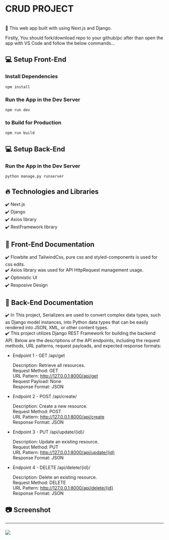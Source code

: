 # CRUD PROJECT

<br>
🔸 This web app built with using Next.js and Django.
<br>

Firstly, You should fork/download repo to your github/pc after than
open the app with VS Code and follow the below commands...

## 💻 Setup Front-End<br>

### Install Dependencies

```
npm install
```

### Run the App in the Dev Server

```
npm run dev
```

### to Build for Production

```
npm run build
```

## 💻 Setup Back-End<br>

### Run the App in the Dev Server

```
python manage.py runserver
```

## 🔥 Technologies and Libraries <br>

✔️ Next.js<br>
✔️ Django<br>
✔️ Axios library<br>
✔️ RestFramework library

## 🚀 Front-End Documentation <br>

✔️ Flowbite and TailwindCss, pure css and styled-components is used for css edits. <br>
✔️ Axios library was used for API HttpRequest management usage.<br>
✔️ Optimistic UI<br>
✔️ Resposive Design<br>

## 🚀 Back-End Documentation <br>

✔️ In This project, Serializers are used to convert complex data types, such as Django model instances, into Python data types that can be easily rendered into JSON, XML, or other content types.<br>
✔️ This project utilizes Django REST Framework for building the backend API. Below are the descriptions of the API endpoints, including the request methods, URL patterns, request payloads, and expected response formats:<br>
 * Endpoint 1 - GET /api/get<br>

   Description: Retrieve all resources.<br>
   Request Method: GET<br>
   URL Pattern: http://127.0.0.1:8000/api/get<br>
   Request Payload: None<br>
   Response Format: JSON<br>
 * Endpoint 2 - POST /api/create/<br>

   Description: Create a new resource.<br>
   Request Method: POST<br>
   URL Pattern: http://127.0.0.1:8000/api/create<br>
   Response Format: JSON<br>
 * Endpoint 3 - PUT /api/update/{id}/<br>

   Description: Update an existing resource.<br>
   Request Method: PUT<br>
   URL Pattern: http://127.0.0.1:8000/api/update/{id}<br>
   Response Format: JSON<br>   
 * Endpoint 4 - DELETE /api/delete/{id}/<br>

   Description: Delete an existing resource.<br>
   Request Method: DELETE<br>
   URL Pattern: http://127.0.0.1:8000/api/delete/{id}<br>
   Response Format: JSON<br>   
## 📷 Screenshot <hr>

<img src="https://prnt.sc/obZrNhZueV95">
<br>

